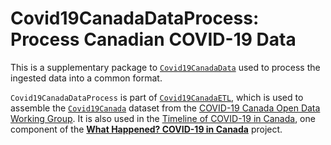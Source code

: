 
# Covid19CanadaDataProcess: Process Canadian COVID-19 Data

This is a supplementary package to [`Covid19CanadaData`](https://github.com/ccodwg/Covid19CanadaData) used to process the ingested data into a common format.

`Covid19CanadaDataProcess` is part of [`Covid19CanadaETL`](https://github.com/ccodwg/Covid19CanadaETL), which is used to assemble the [`Covid19Canada`](https://github.com/ccodwg/Covid19Canada) dataset from the [COVID-19 Canada Open Data Working Group](https://opencovid.ca/). It is also used in the [Timeline of COVID-19 in Canada](https://github.com/ccodwg/CovidTimelineCanada), one component of the **[What Happened? COVID-19 in Canada](https://whathappened.coronavirus.icu/)** project.
